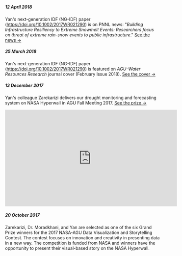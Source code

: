##### 12 April 2018
Yan's next-generation IDF (NG-IDF) paper (<a href="https://doi.org/10.1002/2017WR021290">https://doi.org/10.1002/2017WR021290</a>) is on PNNL news: "<em>Building Infrastructure Resiliency to Extreme Snowmelt Events: Researchers focus on threat of extreme rain-snow events to public infrastructure</em>." <a href="https://energyenvironment.pnnl.gov/highlights/highlight.asp?id=3001#.WtA4ZiLotMM.linkedin">See the news &#8594;</a>

##### 25 March 2018
Yan's next-generation IDF (NG-IDF) paper (<a href="https://doi.org/10.1002/2017WR021290">https://doi.org/10.1002/2017WR021290</a>) is featured on <em>AGU–Water Resources Research</em> journal cover (February Issue 2018). <a href="https://agupubs.onlinelibrary.wiley.com/doi/epdf/10.1002/wrcr.22864">See the cover &#8594;</a>

##### 13 December 2017
Yan's colleague Zarekarizi delivers our drought monitoring and forecasting system on NASA Hyperwall in AGU Fall Meeting 2017.  <a href="https://agu.secure-platform.com/a/gallery/rounds/28/details/3952">See the prize &#8594;</a>
<iframe width="560" height="315" src="https://www.youtube.com/embed/XAYnXSFgBWA" frameborder="0" allow="autoplay; encrypted-media" allowfullscreen></iframe>

##### 20 October 2017
Zarekarizi, Dr. Moradkhani, and Yan are selected as one of the six Grand Prize winners for the 2017 NASA-AGU Data Visualization and Storytelling Contest. The contest focuses on innovation and creativity in presenting data in a new way. The competition is funded from NASA and winners have the opportunity to present their visual-based story on the NASA Hyperwall. 
